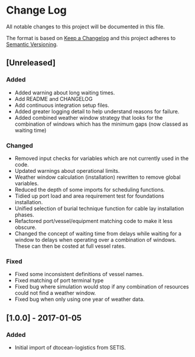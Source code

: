 # Change Log

All notable changes to this project will be documented in this file.

The format is based on [Keep a Changelog](http://keepachangelog.com/)
and this project adheres to [Semantic Versioning](http://semver.org/).

## [Unreleased]

### Added

- Added warning about long waiting times.
- Add README and CHANGELOG
- Add continuous integration setup files.
- Added greater logging detail to help understand reasons for failure.
- Added combined weather window strategy that looks for the combination of
  windows which has the minimum gaps (now classed as waiting time)

### Changed

- Removed input checks for variables which are not currently used in the code.
- Updated warnings about operational limits.
- Weather window calculation (installation) rewritten to remove global
  variables.
- Reduced the depth of some imports for scheduling functions.
- Tidied up port load and area requirement test for foundations installation.
- Unified selection of burial technique function for cable lay installation
  phases.
- Refactored port/vessel/equipment matching code to make it less obscure.
- Changed the concept of waiting time from delays while waiting for a window
  to delays when operating over a combination of windows. These can then be
  costed at full vessel rates.

### Fixed

- Fixed some inconsistent definitions of vessel names.
- Fixed matching of port terminal type
- Fixed bug where simulation would stop if any combination of resources could
  not find a weather window.
- Fixed bug when only using one year of weather data.


## [1.0.0] - 2017-01-05

### Added

- Initial import of dtocean-logistics from SETIS.


